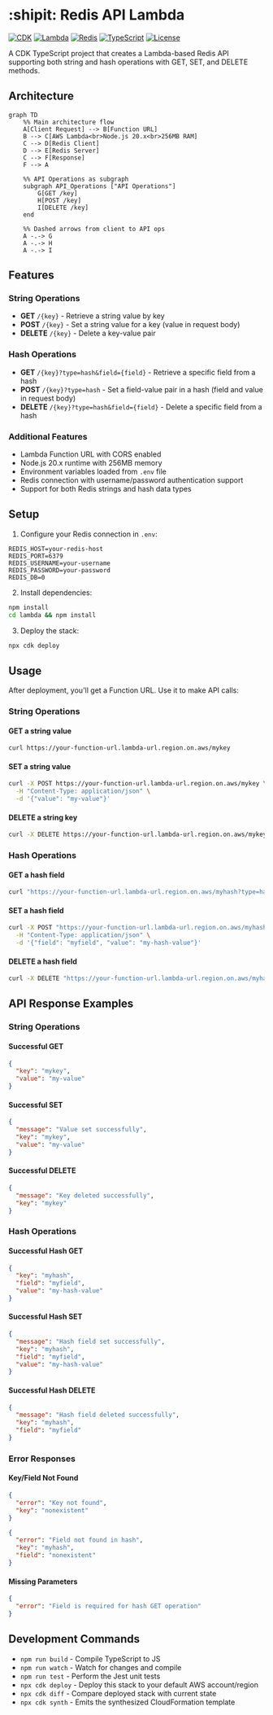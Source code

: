 # :shipit: Redis API Lambda

[![CDK](https://img.shields.io/badge/AWS%20CDK-2.196.0-orange?style=for-the-badge&logo=amazonaws)](https://aws.amazon.com/cdk/)
[![Lambda](https://img.shields.io/badge/AWS%20Lambda-Node.js%2020.x-FF9900?style=for-the-badge&logo=awslambda)](https://aws.amazon.com/lambda/)
[![Redis](https://img.shields.io/badge/Redis-5.8.0-DC382D?style=for-the-badge&logo=redis)](https://redis.io/)
[![TypeScript](https://img.shields.io/badge/TypeScript-5.6.3-3178C6?style=for-the-badge&logo=typescript)](https://www.typescriptlang.org/)
[![License](https://img.shields.io/badge/License-MIT-green?style=for-the-badge)](LICENSE)

A CDK TypeScript project that creates a Lambda-based Redis API supporting both string and hash operations with GET, SET, and DELETE methods.

## Architecture

```mermaid
graph TD
    %% Main architecture flow
    A[Client Request] --> B[Function URL]
    B --> C[AWS Lambda<br>Node.js 20.x<br>256MB RAM]
    C --> D[Redis Client]
    D --> E[Redis Server]
    C --> F[Response]
    F --> A

    %% API Operations as subgraph
    subgraph API_Operations ["API Operations"]
        G[GET /key]
        H[POST /key]
        I[DELETE /key]
    end

    %% Dashed arrows from client to API ops
    A -.-> G
    A -.-> H
    A -.-> I
```

## Features

### String Operations

* **GET** `/{key}` - Retrieve a string value by key
* **POST** `/{key}` - Set a string value for a key (value in request body)
* **DELETE** `/{key}` - Delete a key-value pair

### Hash Operations  

* **GET** `/{key}?type=hash&field={field}` - Retrieve a specific field from a hash
* **POST** `/{key}?type=hash` - Set a field-value pair in a hash (field and value in request body)
* **DELETE** `/{key}?type=hash&field={field}` - Delete a specific field from a hash

### Additional Features

* Lambda Function URL with CORS enabled
* Node.js 20.x runtime with 256MB memory
* Environment variables loaded from `.env` file
* Redis connection with username/password authentication support
* Support for both Redis strings and hash data types

## Setup

1. Configure your Redis connection in `.env`:

```env
REDIS_HOST=your-redis-host
REDIS_PORT=6379
REDIS_USERNAME=your-username
REDIS_PASSWORD=your-password
REDIS_DB=0
```

2. Install dependencies:

```bash
npm install
cd lambda && npm install
```

3. Deploy the stack:

```bash
npx cdk deploy
```

## Usage

After deployment, you'll get a Function URL. Use it to make API calls:

### String Operations

#### GET a string value

```bash
curl https://your-function-url.lambda-url.region.on.aws/mykey
```

#### SET a string value

```bash
curl -X POST https://your-function-url.lambda-url.region.on.aws/mykey \
  -H "Content-Type: application/json" \
  -d '{"value": "my-value"}'
```

#### DELETE a string key

```bash
curl -X DELETE https://your-function-url.lambda-url.region.on.aws/mykey
```

### Hash Operations

#### GET a hash field

```bash
curl "https://your-function-url.lambda-url.region.on.aws/myhash?type=hash&field=myfield"
```

#### SET a hash field

```bash
curl -X POST "https://your-function-url.lambda-url.region.on.aws/myhash?type=hash" \
  -H "Content-Type: application/json" \
  -d '{"field": "myfield", "value": "my-hash-value"}'
```

#### DELETE a hash field

```bash
curl -X DELETE "https://your-function-url.lambda-url.region.on.aws/myhash?type=hash&field=myfield"
```

## API Response Examples

### String Operations

#### Successful GET

```json
{
  "key": "mykey",
  "value": "my-value"
}
```

#### Successful SET

```json
{
  "message": "Value set successfully",
  "key": "mykey",
  "value": "my-value"
}
```

#### Successful DELETE

```json
{
  "message": "Key deleted successfully",
  "key": "mykey"
}
```

### Hash Operations

#### Successful Hash GET

```json
{
  "key": "myhash",
  "field": "myfield",
  "value": "my-hash-value"
}
```

#### Successful Hash SET

```json
{
  "message": "Hash field set successfully",
  "key": "myhash",
  "field": "myfield",
  "value": "my-hash-value"
}
```

#### Successful Hash DELETE

```json
{
  "message": "Hash field deleted successfully",
  "key": "myhash",
  "field": "myfield"
}
```

### Error Responses

#### Key/Field Not Found

```json
{
  "error": "Key not found",
  "key": "nonexistent"
}
```

```json
{
  "error": "Field not found in hash",
  "key": "myhash",
  "field": "nonexistent"
}
```

#### Missing Parameters

```json
{
  "error": "Field is required for hash GET operation"
}
```

## Development Commands

* `npm run build` - Compile TypeScript to JS
* `npm run watch` - Watch for changes and compile
* `npm run test` - Perform the Jest unit tests
* `npx cdk deploy` - Deploy this stack to your default AWS account/region
* `npx cdk diff` - Compare deployed stack with current state
* `npx cdk synth` - Emits the synthesized CloudFormation template
